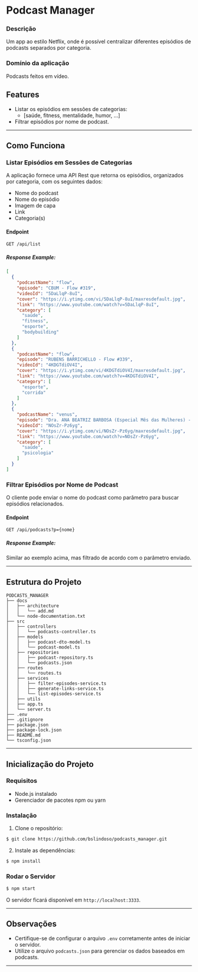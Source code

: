 # Podcast Manager

### Descrição
Um app ao estilo Netflix, onde é possível centralizar diferentes episódios de podcasts separados por categoria.

### Domínio da aplicação
Podcasts feitos em vídeo.

## Features
- Listar os episódios em sessões de categorias:
  - [saúde, fitness, mentalidade, humor, ...]
- Filtrar episódios por nome de podcast.

---

## Como Funciona

### Listar Episódios em Sessões de Categorias
A aplicação fornece uma API Rest que retorna os episódios, organizados por categoria, com os seguintes dados:
- Nome do podcast
- Nome do episódio
- Imagem de capa
- Link
- Categoria(s)

#### Endpoint
`GET /api/list`

##### Response Example:
```json
[
  {
    "podcastName": "flow",
    "episode": "CBUM - Flow #319",
    "videoId": "5DaLlqP-8uI",
    "cover": "https://i.ytimg.com/vi/5DaLlqP-8uI/maxresdefault.jpg",
    "link": "https://www.youtube.com/watch?v=5DaLlqP-8uI",
    "category": [
      "saúde",
      "fitness",
      "esporte",
      "bodybuilding"
    ]
  },
  {
    "podcastName": "flow",
    "episode": "RUBENS BARRICHELLO - Flow #339",
    "videoId": "4KDGTdiOV4I",
    "cover": "https://i.ytimg.com/vi/4KDGTdiOV4I/maxresdefault.jpg",
    "link": "https://www.youtube.com/watch?v=4KDGTdiOV4I",
    "category": [
      "esporte",
      "corrida"
    ]
  },
  {
    "podcastName": "venus",
    "episode": "Dra. ANA BEATRIZ BARBOSA (Especial Mês das Mulheres) - Venus Podcast #236",
    "videoId": "NOsZr-Pz6yg",
    "cover": "https://i.ytimg.com/vi/NOsZr-Pz6yg/maxresdefault.jpg",
    "link": "https://www.youtube.com/watch?v=NOsZr-Pz6yg",
    "category": [
      "saúde",
      "psicologia"
    ]
  }
]
```

### Filtrar Episódios por Nome de Podcast
O cliente pode enviar o nome do podcast como parâmetro para buscar episódios relacionados.

#### Endpoint
`GET /api/podcasts?p={nome}`

##### Response Example:
Similar ao exemplo acima, mas filtrado de acordo com o parâmetro enviado.

---

## Estrutura do Projeto

```
PODCASTS_MANAGER
├── docs
│   ├── architecture
│   │   └── add.md
│   └── node-documentation.txt
├── src
│   ├── controllers
│   │   └── podcasts-controller.ts
│   ├── models
│   │   ├── podcast-dto-model.ts
│   │   └── podcast-model.ts
│   ├── repositories
│   │   ├── podcast-repository.ts
│   │   └── podcasts.json
│   ├── routes
│   │   └── routes.ts
│   ├── services
│   │   ├── filter-episodes-service.ts
│   │   ├── generate-links-service.ts
│   │   └── list-episodes-service.ts
│   ├── utils
│   ├── app.ts
│   └── server.ts
├── .env
├── .gitignore
├── package.json
├── package-lock.json
├── README.md
└── tsconfig.json
```

---

## Inicialização do Projeto

### Requisitos
- Node.js instalado
- Gerenciador de pacotes npm ou yarn

### Instalação
1. Clone o repositório:
```bash
$ git clone https://github.com/bslindoso/podcasts_manager.git
```

2. Instale as dependências:
```bash
$ npm install
```

### Rodar o Servidor
```bash
$ npm start
```
O servidor ficará disponível em `http://localhost:3333`.

---

## Observações
- Certifique-se de configurar o arquivo `.env` corretamente antes de iniciar o servidor.
- Utilize o arquivo `podcasts.json` para gerenciar os dados baseados em podcasts.

---
